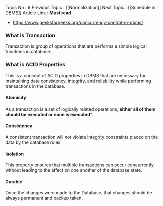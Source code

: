 Topic No : 9
Previous Topic : [[Normalization]]
Next Topic : [[Schedule in DBMS]]
Article Link : **Must read**
- https://www.geeksforgeeks.org/concurrency-control-in-dbms/
### What is Transaction
Transaction is group of operations that are performs a simple logical functions in database.

### What is ACID Properties
This is a concept of ACID properties in DBMS that are necessary for maintaining data consistency, integrity, and reliability while performing transactions in the database.
#### Atomicity
As a transaction is a set of logically related operations, **either all of them should be executed or none is executed***.
#### Consistency
A consistent transaction will not violate integrity constraints placed on the data by the database rules
#### Isolation
This property ensures that multiple transactions can occur concurrently without leading to the affect on one another of the database state.
#### Durable 
Once the changes were made to the Database, that changes should be always permanent and backup taken.
